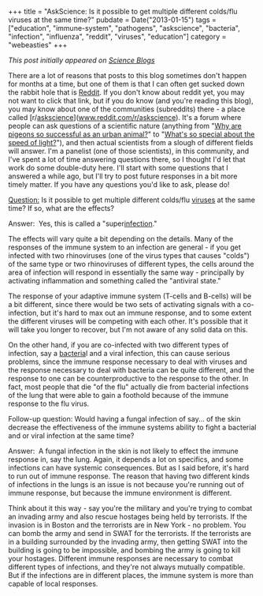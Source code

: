 +++
title = "AskScience: Is it possible to get multiple different colds/flu viruses at the same time?"
pubdate = Date("2013-01-15")
tags = ["education", "immune-system", "pathogens", "askscience", "bacteria", "infection", "influenza", "reddit", "viruses", "education"]
category = "webeasties"
+++

_This post initially appeared on [Science Blogs](http://scienceblogs.com/webeasties)_

There are a lot of reasons that posts to this blog sometimes don't happen for months at a time, but one of them is that I can often get sucked down the rabbit hole that is [Reddit](http://www.[reddit](/tag/reddit).com). If you don't know about reddit yet, you may not want to click that link, but if you do know (and you're reading this blog), you may know about one of the communities (subreddits) there - a place called [r/[askscience](/tag/askscience)](www.reddit.com/r/askscience). It's a forum where people can ask questions of a scientific nature (anything from "[Why are pigeons so successful as an urban animal?](http://www.reddit.com/r/askscience/comments/16fv9y/why_are_pigeons_so_successful_as_an_urban_animal/)" to "[What's so special about the speed of light?](http://www.reddit.com/r/askscience/comments/16dlhh/whats_so_special_about_the_speed_of_light/)"), and then actual scientists from a slough of different fields will answer. I'm a panelist (one of those scientists), in this community, and I've spent a lot of time answering questions there, so I thought I'd let that work do some double-duty here. I'll start with some questions that I answered a while ago, but I'll try to post future responses in a bit more timely matter. If you have any questions you'd like to ask, please do!

[Question:](http://www.reddit.com/r/askscience/comments/1197q5/is_it_possible_to_get_multiple_different_coldsflu/) Is it possible to get multiple different colds/flu [viruses](/tag/viruses) at the same time? If so, what are the effects?

Answer: 
Yes, this is called a "super[infection](/tag/infection)."

The effects will vary quite a bit depending on the details. Many of the responses of the immune system to an infection are general - if you get infected with two rhinoviruses (one of the virus types that causes "colds") of the same type or two rhinoviruses of different types, the cells around the area of infection will respond in essentially the same way - principally by activating inflammation and something called the "antiviral state."

The response of your adaptive immune system (T-cells and B-cells) will be a bit different, since there would be two sets of activating signals with a co-infection, but it's hard to max out an immune response, and to some extent the different viruses will be competing with each other. It's possible that it will take you longer to recover, but I'm not aware of any solid data on this.

On the other hand, if you are co-infected with two different types of infection, say a [bacteria](/tag/bacteria)l and a viral infection, this can cause serious problems, since the immune response necessary to deal with viruses and the response necessary to deal with bacteria can be quite different, and the response to one can be counterproductive to the response to the other. In fact, most people that die "of the flu" actually die from bacterial infections of the lung that were able to gain a foothold because of the immune response to the flu virus.

Follow-up question: Would having a fungal infection of say... of the skin decrease the effectiveness of the immune systems ability to fight a bacterial and or viral infection at the same time?

Answer: 
A fungal infection in the skin is not likely to effect the immune response in, say the lung. Again, it depends a lot on specifics, and some infections can have systemic consequences. But as I said before, it's hard to run out of immune response. The reason that having two different kinds of infections in the lungs is an issue is not because you're running out of immune response, but because the immune environment is different.

Think about it this way - say you're the military and you're trying to combat an invading army and also rescue hostages being held by terrorists. If the invasion is in Boston and the terrorists are in New York - no problem. You can bomb the army and send in SWAT for the terrorists. If the terrorists are in a building surrounded by the invading army, then getting SWAT into the building is going to be impossible, and bombing the army is going to kill your hostages. Different immune responses are necessary to combat different types of infections, and they're not always mutually compatible. But if the infections are in different places, the immune system is more than capable of local responses.

      
  
